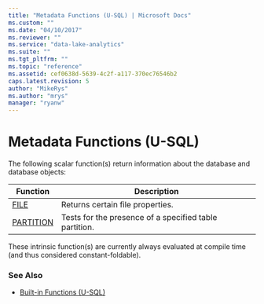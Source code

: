 ```yaml
---
title: "Metadata Functions (U-SQL) | Microsoft Docs"
ms.custom: ""
ms.date: "04/10/2017"
ms.reviewer: ""
ms.service: "data-lake-analytics"
ms.suite: ""
ms.tgt_pltfrm: ""
ms.topic: "reference"
ms.assetid: cef0638d-5639-4c2f-a117-370ec76546b2
caps.latest.revision: 5
author: "MikeRys"
ms.author: "mrys"
manager: "ryanw"
---
```

# Metadata Functions (U-SQL)
The following scalar function(s) return information about the database and database objects:

|Function	|Description|
|----|--|
|[FILE](file-functions-u-sql.md)|Returns certain file properties.|
|[PARTITION](partition-u-sql.md)|Tests for the presence of a specified table partition.|

These intrinsic function(s) are currently always evaluated at compile time (and thus considered constant-foldable).

### See Also
* [Built-in Functions (U-SQL)](built-in-functions-u-sql.md)